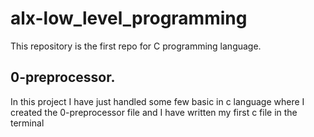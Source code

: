 # alx-low_level_programming
This repository is the first repo for C programming language.
## 0-preprocessor.
In this project I have just handled some few basic in c language where I created the 0-preprocessor file and I have written my first c file in the terminal
